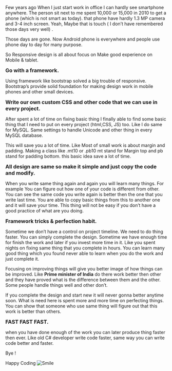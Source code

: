 <p>Few years ago When I just start work in office I can hardly see smartphone anywhere. The person sit next to me spent 10,000 or 15,000 in 2010 to get a phone (which is not smart as today). that phone have hardly 1.3 MP camera and 3-4 inch screen. Yeah, Maybe that is touch ( I don’t have remembered those days very well) .</p>

<p>Those days are gone. Now Android phone is everywhere and people use phone day to day for many purpose.</p>

<p>So Responsive design is all about focus on Make good experience on Mobile &amp; tablet.</p>

<p><strong><font size="3">Go with a framework.</font></strong></p>

<p>Using framework like bootstrap solved a big trouble of responsive. Bootstrap’s provide solid foundation for making design work in mobile phones and other small devices. </p>

<p><strong><font size="3">Write our own custom CSS and other code that we can use in every project.</font></strong></p>

<p>After spent a lot of time on fixing basic thing I finally able to find some basic thing that I need to put on every project (html,CSS, JS) too. Like I do same for MySQL. Same settings to handle Unicode and other thing in every MySQL database.</p>

<p>This will save you a lot of time. Like Most of small work is about margin and padding. Making a class like .mt10 or .pb10 mt stand for Margin top and pb stand for padding bottom. this basic idea save a lot of time.</p>

<p><strong><font size="3">All design are same so make it simple and just copy the code and modify.</font></strong></p>

<p>When you write same thing again and again you will learn many things. For example You can figure out how one of your code is different from other. You can see the same code you write again is better then the one that you write last time. You are able to copy basic things from this to another one and it will save your time. This thing will not be easy if you don’t have a good practice of what are you doing.</p>

<p><strong><font size="3">Framework tricks &amp; perfection habit.</font></strong></p>

<p>Sometime we don’t have a control on project timeline. We need to do thing faster. You can simply complete the design. Sometime we have enough time for finish the work and later if you invest more time in it. Like you spent nights on fixing same thing that you complete in hours. You can learn many good thing which you found never able to learn when you do the work and just complete it.</p>

<p>Focusing on improving things will give you better image of how things can be improved. Like <strong>Prime minister of India</strong> do there work better then other and they have proved what is the difference between them and the other. Some people handle things well and other don’t.</p>

<p>If you complete the design and start new it will never gonna better anytime soon. What is need here is spent more and more time on perfecting things. You can show that someone who use same thing will figure out that this work is better than others.</p>

<p><strong><font size="3">FAST FAST FAST.</font></strong></p>

<p>when you have done enough of the work you can later produce thing faster then ever. Like old C# developer write code faster, same way you can write code better and faster.</p>

<p>Bye !</p>

<p>Happy Coding <img src="/2016_08_27_things_to_remember_when_Image1.png" alt="Smile" /></p>
